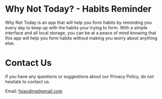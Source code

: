# Why Not Today? - Habits Reminder

Why Not Today is an app that will help you form habits by reminding you every day to keep up with the habits your trying to form.  With a simple interface and all local storage, you can be at a peace of mind knowing that this app will help you form habits without making you worry about anything else.

# Contact Us

If you have any questions or suggestions about our Privacy Policy, do not hesitate to contact us.

Email: fxiaoding@gmail.com
